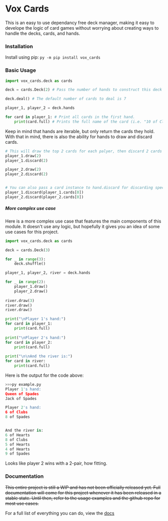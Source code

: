 # Vox Cards
This is an easy to use dependancy free deck manager, making it easy to develope the logic of
card games without worrying about creating ways to handle the decks, cards, and hands.

### Installation
Install using pip:
`py -m pip install vox_cards`

### Basic Usage
```Python
import vox_cards.deck as cards

deck = cards.Deck(2) # Pass the number of hands to construct this deck with.

deck.deal() # The default number of cards to deal is 7

player_1, player_2 = deck.hands

for card in player_1: # Print all cards in the first hand.
    print(card.full) # Prints the full name of the card (i.e. "10 of Clubs").
```
Keep in mind that hands are iterable, but only return the cards they hold.
With that in mind, there is also the ability for hands to draw and discard cards.
```Python
# This will draw the top 2 cards for each palyer, then discard 2 cards at random.
player_1.draw(2)
player_1.discard(2)

player_2.draw(2)
player_2.discard(2)


# You can also pass a card instance to hand.discard for discarding specific card(s).
player_1.discard(player_1.cards[0])
player_2.discard(player_2.cards[0])
```

##### More complex use case
Here is a more complex use case that features the main components of this module. It doesn't use any logic, but hopefully it gives you an idea of some use cases for this project.
```Python
import vox_cards.deck as cards

deck = cards.Deck(3)

for _ in range(3):
    deck.shuffle()

player_1, player_2, river = deck.hands

for _ in range(2):
    player_1.draw()
    player_2.draw()
    
river.draw(3)
river.draw()
river.draw()

print("\nPlayer 1's hand:")
for card in player_1:
    print(card.full)
    
print("\nPlayer 2's hand:")
for card in player_2:
    print(card.full)
    
print("\n\nAnd the river is:")
for card in river:
    print(card.full)
```

Here is the output for the code above:
```Python
>>>py example.py
Player 1's hand:
Queen of Spades
Jack of Spades

Player 2's hand:
6 of Clubs
8 of Spades


And the river is:
6 of Hearts
8 of Clubs
5 of Hearts
4 of Hearts
9 of Spades
```

Looks like player 2 wins with a 2-pair, how fitting.

### Documentation

<s>This entire project is still a WIP and has not been officially released yet.
Full documentation will come for this project whenever it has been released
in a stable state. Until then, refer to the usage examples and the github
repo for most use cases. </s>

For a full list of everything you can do, view the [docs](https://vox-cards.readthedocs.io/en/latest/)
